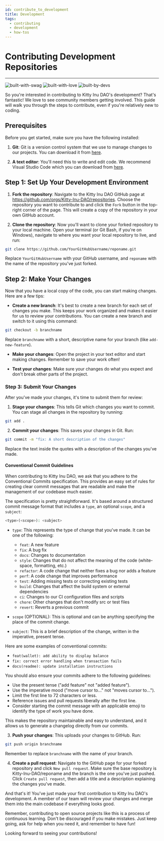 ```yaml
---
id: contribute_to_development
title: Development
tags:
  - contributing
  - development
  - how-tos
---
```


# Contributing Development Repositories
---------------------------------------------------------------------------

![built-with-swag](http://ForTheBadge.com/images/badges/built-with-swag.svg)
![built-with-love](http://ForTheBadge.com/images/badges/built-with-love.svg)
![built-by-devs](http://ForTheBadge.com/images/badges/built-by-developers.svg)

So you're interested in contributing to Kitty Inu DAO's development? That's fantastic! We love to see community members getting involved. This guide will walk you through the steps to contribute, even if you're relatively new to coding.


## Prerequisites
Before you get started, make sure you have the following installed:

1. **Git**: Git is a version control system that we use to manage changes to our projects. You can download it from [here](https://git-scm.com/downloads).

2. **A text editor**: You'll need this to write and edit code. We recommend Visual Studio Code which you can download from [here](https://code.visualstudio.com).

## Step 1: Set Up Your Development Environment

1. **Fork the repository**: Navigate to the Kitty Inu DAO GitHub page at https://github.com/orgs/Kitty-Inu-DAO/repositories. Choose the repository you want to contribute to and click the `Fork` button in the top-right corner of the page. This will create a copy of the repository in your own GitHub account.

2. **Clone the repository**: Now you'll want to clone your forked repository to your local machine. Open your terminal (or Git Bash, if you're on Windows), navigate to where you want your local repository to live, and run:

```bash
git clone https://github.com/YourGitHubUsername/reponame.git
```

Replace `YourGitHubUsername` with your GitHub username, and `reponame` with the name of the repository you've just forked.

## Step 2: Make Your Changes

Now that you have a local copy of the code, you can start making changes. Here are a few tips:

- **Create a new branch**: It's best to create a new branch for each set of changes you make. This keeps your work organized and makes it easier for us to review your contributions. You can create a new branch and switch to it using this command:

```bash
git checkout -b branchname
```

Replace `branchname` with a short, descriptive name for your branch (like `add-new-feature`).

- **Make your changes**: Open the project in your text editor and start making changes. Remember to save your work often!

- **Test your changes**: Make sure your changes do what you expect and don't break other parts of the project.

### Step 3: Submit Your Changes

After you've made your changes, it's time to submit them for review:

1. **Stage your changes**: This tells Git which changes you want to commit. You can stage all changes in the repository by running:

```bash
git add .
```

2. **Commit your changes**: This saves your changes in Git. Run:

```bash
git commit -m "fix: A short description of the changes"
```

Replace the text inside the quotes with a description of the changes you've made.

#### Conventional Commit Guidelines

When contributing to Kitty Inu DAO, we ask that you adhere to the Conventional Commits specification. This provides an easy set of rules for creating clear commit messages that are readable and make the management of our codebase much easier.

The specification is pretty straightforward. It's based around a structured commit message format that includes a `type`, an optional `scope`, and a `subject`:

```php
<type>(<scope>): <subject>
```

- `type`: This represents the type of change that you've made. It can be one of the following:
    - `feat`: A new feature
    - `fix`: A bug fix
    - `docs`: Changes to documentation
    - `style`: Changes that do not affect the meaning of the code (white-space, formatting, etc.)
    - `refactor`: A code change that neither fixes a bug nor adds a feature
    - `perf`: A code change that improves performance
    - `test`: Adding missing tests or correcting existing tests
    - `build`: Changes that affect the build system or external dependencies
    - `ci`: Changes to our CI configuration files and scripts
    - `chore`: Other changes that don't modify src or test files
    - `revert`: Reverts a previous commit

- `scope` (OPTIONAL): This is optional and can be anything specifying the place of the commit change.
- `subject`: This is a brief description of the change, written in the imperative, present tense.

Here are some examples of conventional commits:

- `feat(wallet): add ability to display balance`
- `fix: correct error handling when transaction fails`
- `docs(readme): update installation instructions`

You should also ensure your commits adhere to the following guidelines:
- Use the present tense ("add feature" not "added feature").
- Use the imperative mood ("move cursor to..." not "moves cursor to...").
- Limit the first line to 72 characters or less.
- Reference issues and pull requests liberally after the first line.
- Consider starting the commit message with an applicable emoji to identify the type of work you have done.

This makes the repository maintainable and easy to understand, and it allows us to generate a changelog directly from our commits.

3. **Push your changes**: This uploads your changes to GitHub. Run:

```bash
git push origin branchname
```

Remember to replace `branchname` with the name of your branch.

4. **Create a pull request**: Navigate to the GitHub page for your forked repository and click `New pull request`. Make sure the base repository is Kitty-Inu-DAO/reponame and the branch is the one you've just pushed. Click `Create pull request`, then add a title and a description explaining the changes you've made.


And that's it! You've just made your first contribution to Kitty Inu DAO's development. A member of our team will review your changes and merge them into the main codebase if everything looks good.

Remember, contributing to open source projects like this is a process of continuous learning. Don't be discouraged if you make mistakes. Just keep going, ask for help when you need it, and remember to have fun!

Looking forward to seeing your contributions!

